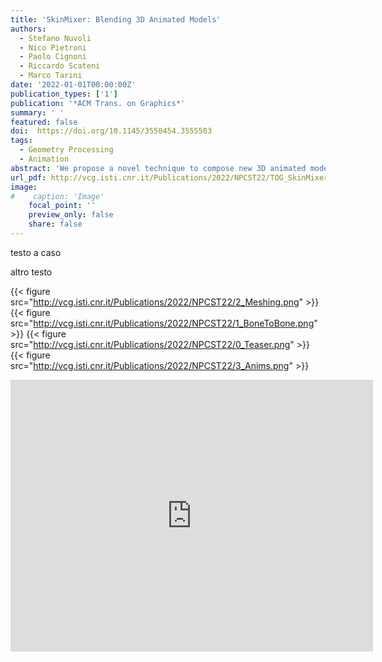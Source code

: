 ```yaml
---
title: 'SkinMixer: Blending 3D Animated Models'
authors:
  - Stefano Nuvoli
  - Nico Pietroni
  - Paolo Cignoni
  - Riccardo Scateni
  - Marco Tarini
date: '2022-01-01T00:00:00Z'
publication_types: ['1']
publication: '*ACM Trans. on Graphics*'
summary: ' '
featured: false
doi:  https://doi.org/10.1145/3550454.3555503
tags:
  - Geometry Processing
  - Animation
abstract: 'We propose a novel technique to compose new 3D animated models, such as videogame characters, by combining pieces from existing ones.  Our method works on production-ready rigged, skinned, and animated 3D models to reassemble new ones.  We exploit   mix-and-match  operations on the skeletons to trigger the automatic creation of a new mesh, linked to the new skeleton by a set of skinning weights and complete with a set of animations. The resulting model preserves the quality of the input meshings (which can be quad-dominant and semi-regular), skinning weights (inducing believable deformation), and animations, featuring coherent movements of the new skeleton.  Our method enables content creators to reuse valuable, carefully designed assets by assembling new ready-to-use characters while preserving most of the hand-crafted subtleties of models authored by digital artists. As shown in the accompanying video, it allows for drastically cutting the time needed to obtain the final result.     https://doi.org/10.1145/3550454.3555503'
url_pdf: http://vcg.isti.cnr.it/Publications/2022/NPCST22/TOG_SkinMixer_author_version.pdf
image:
#    caption: 'Image'
    focal_point: ''
    preview_only: false
    share: false
---
```


testo a caso

altro testo 

{{< figure src="http://vcg.isti.cnr.it/Publications/2022/NPCST22/2_Meshing.png" >}}
{{< figure src="http://vcg.isti.cnr.it/Publications/2022/NPCST22/1_BoneToBone.png" >}}
{{< figure src="http://vcg.isti.cnr.it/Publications/2022/NPCST22/0_Teaser.png" >}}
{{< figure src="http://vcg.isti.cnr.it/Publications/2022/NPCST22/3_Anims.png" >}}
<iframe width="580" height="435" src="https://www.youtube.com/embed/84WPrEVuve4" frameborder="0" allow="accelerometer; autoplay; clipboard-write; encrypted-media; gyroscope; picture-in-picture" frameborder="0" allowfullscreen>

